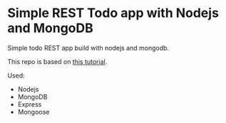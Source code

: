 # Simple REST Todo app with Nodejs and MongoDB
Simple todo REST app build with nodejs and mongodb.

This repo is based on [this tutorial](https://www.codementor.io/@olatundegaruba/nodejs-restful-apis-in-10-minutes-q0sgsfhbd).

Used: 
* Nodejs
* MongoDB
* Express
* Mongoose
